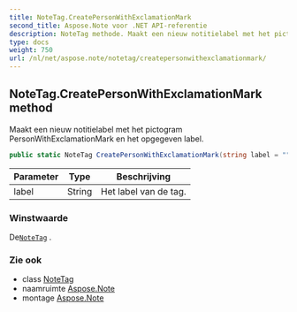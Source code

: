 ```yaml
---
title: NoteTag.CreatePersonWithExclamationMark
second_title: Aspose.Note voor .NET API-referentie
description: NoteTag methode. Maakt een nieuw notitielabel met het pictogram PersonWithExclamationMark en het opgegeven label.
type: docs
weight: 750
url: /nl/net/aspose.note/notetag/createpersonwithexclamationmark/
---
```

## NoteTag.CreatePersonWithExclamationMark method

Maakt een nieuw notitielabel met het pictogram PersonWithExclamationMark en het opgegeven label.

```csharp
public static NoteTag CreatePersonWithExclamationMark(string label = "")
```

| Parameter | Type | Beschrijving |
| --- | --- | --- |
| label | String | Het label van de tag. |

### Winstwaarde

De[`NoteTag`](../) .

### Zie ook

* class [NoteTag](../)
* naamruimte [Aspose.Note](../../notetag/)
* montage [Aspose.Note](../../../)


